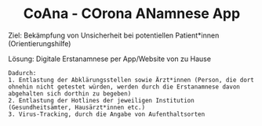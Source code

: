 <h1 align="center">
   CoAna - COrona ANamnese App
</h1>

<p align="center">
  
Ziel: 	Bekämpfung von Unsicherheit bei potentiellen Patient*innen (Orientierungshilfe)

Lösung: 	Digitale Erstanamnese per App/Website von zu Hause
	
	Dadurch:
	1. Entlastung der Abklärungsstellen sowie Ärzt*innen (Person, die dort ohnehin nicht getestet würden, werden durch die Erstanamnese davon abgehalten sich dorthin zu begeben)
	2. Entlastung der Hotlines der jeweiligen Institution (Gesundheitsämter, Hausärzt*innen etc.)
	3. Virus-Tracking, durch die Angabe von Aufenthaltsorten
</p>
